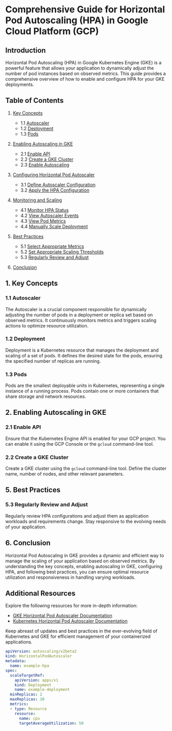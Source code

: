 # Comprehensive Guide for Horizontal Pod Autoscaling (HPA) in Google Cloud Platform (GCP)

## Introduction

Horizontal Pod Autoscaling (HPA) in Google Kubernetes Engine (GKE) is a powerful feature that allows your application to dynamically adjust the number of pod instances based on observed metrics. This guide provides a comprehensive overview of how to enable and configure HPA for your GKE deployments.

## Table of Contents

1. [Key Concepts](#key-concepts)
   - 1.1 [Autoscaler](#autoscaler)
   - 1.2 [Deployment](#deployment)
   - 1.3 [Pods](#pods)

2. [Enabling Autoscaling in GKE](#enabling-autoscaling-in-gke)
   - 2.1 [Enable API](#enable-api)
   - 2.2 [Create a GKE Cluster](#create-a-gke-cluster)
   - 2.3 [Enable Autoscaling](#enable-autoscaling)

3. [Configuring Horizontal Pod Autoscaler](#configuring-horizontal-pod-autoscaler)
   - 3.1 [Define Autoscaler Configuration](#define-autoscaler-configuration)
   - 3.2 [Apply the HPA Configuration](#apply-the-hpa-configuration)

4. [Monitoring and Scaling](#monitoring-and-scaling)
   - 4.1 [Monitor HPA Status](#monitor-hpa-status)
   - 4.2 [View Autoscaler Events](#view-autoscaler-events)
   - 4.3 [View Pod Metrics](#view-pod-metrics)
   - 4.4 [Manually Scale Deployment](#manually-scale-deployment)

5. [Best Practices](#best-practices)
   - 5.1 [Select Appropriate Metrics](#select-appropriate-metrics)
   - 5.2 [Set Appropriate Scaling Thresholds](#set-appropriate-scaling-thresholds)
   - 5.3 [Regularly Review and Adjust](#regularly-review-and-adjust)

6. [Conclusion](#conclusion)

## 1. Key Concepts

### 1.1 Autoscaler

The Autoscaler is a crucial component responsible for dynamically adjusting the number of pods in a deployment or replica set based on observed metrics. It continuously monitors metrics and triggers scaling actions to optimize resource utilization.

### 1.2 Deployment

Deployment is a Kubernetes resource that manages the deployment and scaling of a set of pods. It defines the desired state for the pods, ensuring the specified number of replicas are running.

### 1.3 Pods

Pods are the smallest deployable units in Kubernetes, representing a single instance of a running process. Pods contain one or more containers that share storage and network resources.

## 2. Enabling Autoscaling in GKE

### 2.1 Enable API

Ensure that the Kubernetes Engine API is enabled for your GCP project. You can enable it using the GCP Console or the `gcloud` command-line tool.

### 2.2 Create a GKE Cluster

Create a GKE cluster using the `gcloud` command-line tool. Define the cluster name, number of nodes, and other relevant parameters.



## 5. Best Practices 

### 5.3 Regularly Review and Adjust

Regularly review HPA configurations and adjust them as application workloads and requirements change. Stay responsive to the evolving needs of your application.

## 6. Conclusion

Horizontal Pod Autoscaling in GKE provides a dynamic and efficient way to manage the scaling of your application based on observed metrics. By understanding the key concepts, enabling autoscaling in GKE, configuring HPA, and following best practices, you can ensure optimal resource utilization and responsiveness in handling varying workloads.

## Additional Resources

Explore the following resources for more in-depth information:

- [GKE Horizontal Pod Autoscaler Documentation](https://cloud.google.com/kubernetes-engine/docs/concepts/horizontal-pod-autoscaler)
- [Kubernetes Horizontal Pod Autoscaler Documentation](https://kubernetes.io/docs/tasks/run-application/horizontal-pod-autoscale/)

Keep abreast of updates and best practices in the ever-evolving field of Kubernetes and GKE for efficient management of your containerized applications.

```yaml
apiVersion: autoscaling/v2beta2
kind: HorizontalPodAutoscaler
metadata:
  name: example-hpa
spec:
  scaleTargetRef:
    apiVersion: apps/v1
    kind: Deployment
    name: example-deployment
  minReplicas: 2
  maxReplicas: 10
  metrics:
  - type: Resource
    resource:
      name: cpu
      targetAverageUtilization: 50

